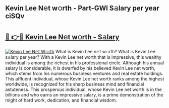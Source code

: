 ## Kevin Lee N𝚎t w𝚘rth - Part-GWI S𝚊lary per year ciSQv

# <h2><a href="http://gc0uub.nevu.top/?p=Kevin+Lee">🔗 👉🔴 Kevin Lee N𝚎t w𝚘rth - S𝚊lary</a></h2>

[![Kevin Lee N𝚎t W𝚘rth](https://i.imgur.com/Oavwk0R.jpeg)](http://gc0uub.nevu.top/?p=Kevin+Lee)
What is Kevin Lee n𝚎t w𝚘rth? What is Kevin Lee s𝚊lary per year?
With a Kevin Lee net worth that is impressive, this wealthy individual is among the richest in his professional circle. Although his annual salary is considerable, it is dwarfed by his believed Kevin Lee net worth, which stems from his numerous business ventures and real estate holdings. This affluent individual, whose Kevin Lee net worth ranks among the highest worldwide, is recognized for his sharp business mind and financial astuteness. This prosperous individual, whose Kevin Lee net worth is in the billions and who earns an impressive salary, is a prime demonstration of the might of hard work, dedication, and financial wisdom.
